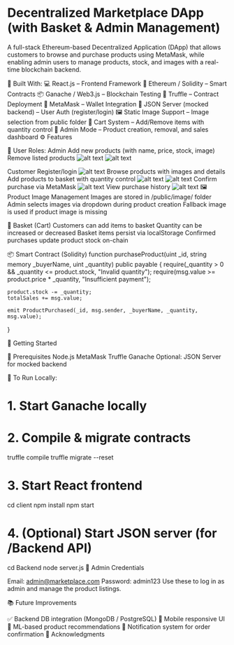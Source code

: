 # Decentralized Marketplace DApp (with Basket & Admin Management)

A full-stack Ethereum-based Decentralized Application (DApp) that allows customers to browse and purchase products using MetaMask, while enabling admin users to manage products, stock, and images with a real-time blockchain backend.

🔧 Built With:
💻 React.js – Frontend Framework
🔗 Ethereum / Solidity – Smart Contracts
📦 Ganache / Web3.js – Blockchain Testing
💼 Truffle – Contract Deployment
🔐 MetaMask – Wallet Integration
📄 JSON Server (mocked backend) – User Auth (register/login)
🖼️ Static Image Support – Image selection from public folder
🛒 Cart System – Add/Remove items with quantity control
👤 Admin Mode – Product creation, removal, and sales dashboard
⚙️ Features

👥 User Roles:
Admin
Add new products (with name, price, stock, image)
Remove listed products
![alt text](<Add Product.png>)
![alt text](<Remove Product.png>)

Customer
Register/login
![alt text](<Create Account.png>)
Browse products with images and details
Add products to basket with quantity control
![alt text](<Add to Cart.png>)
![alt text](<quantity control.png>)
Confirm purchase via MetaMask
![alt text](<MetaMask Confirmation.png>)
View purchase history
![alt text](<Ganache Transaction History.png>)
🖼 Product Image Management
Images are stored in /public/image/ folder
Admin selects images via dropdown during product creation
Fallback image is used if product image is missing

🧺 Basket (Cart)
Customers can add items to basket
Quantity can be increased or decreased
Basket items persist via localStorage
Confirmed purchases update product stock on-chain

📦 Smart Contract (Solidity)
function purchaseProduct(uint _id, string memory _buyerName, uint _quantity) public payable {
    require(_quantity > 0 && _quantity <= product.stock, "Invalid quantity");
    require(msg.value >= product.price * _quantity, "Insufficient payment");

    product.stock -= _quantity;
    totalSales += msg.value;

    emit ProductPurchased(_id, msg.sender, _buyerName, _quantity, msg.value);
}


🚀 Getting Started

🧱 Prerequisites
Node.js
MetaMask
Truffle
Ganache
Optional: JSON Server for mocked backend

🧪 To Run Locally:
# 1. Start Ganache locally

# 2. Compile & migrate contracts
truffle compile
truffle migrate --reset

# 3. Start React frontend
cd client
npm install
npm start

# 4. (Optional) Start JSON server (for /Backend API)
cd Backend
node server.js
🔐 Admin Credentials

Email: admin@marketplace.com
Password: admin123
Use these to log in as admin and manage the product listings.

📚 Future Improvements

✅ Backend DB integration (MongoDB / PostgreSQL)
📲 Mobile responsive UI
🧠 ML-based product recommendations
🔔 Notification system for order confirmation
🤝 Acknowledgments

